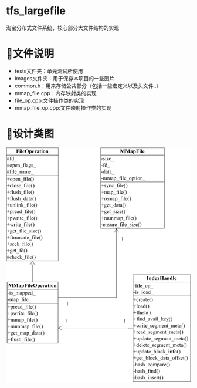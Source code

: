 # tfs_largefile
淘宝分布式文件系统，核心部分大文件结构的实现
# 📂文件说明

- tests文件夹：单元测试所使用
- images文件夹：用于保存本项目的一些图片
- common.h：用来存储公共部分（包括一些宏定义以及头文件..）
- mmap_file.cpp：内存映射类的实现
- file_op.cpp:文件操作类的实现
- mmap_file_op.cpp:文件映射操作类的实现

# 🚀设计类图

![设计类图](images/design_class.png)


